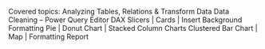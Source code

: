 Covered topics:
Analyzing Tables, Relations & Transform Data
Data Cleaning – Power Query Editor DAX
Slicers | Cards | Insert Background Formatting
Pie | Donut Chart | Stacked Column Charts 
Clustered Bar Chart | Map | Formatting Report
